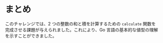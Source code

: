 # まとめ

このチャレンジでは、2 つの整数の和と積を計算するための `calculate` 関数を完成させる課題が与えられました。これにより、Go 言語の基本的な値型の理解を示すことができました。
